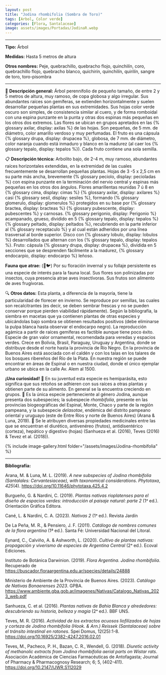 ```yaml
---
layout: post
title: "Jodina rhombifolia (Sombra de Toro)"
tags: [Arbol, Color verde]
categories: [Flora, Santalaceae]
image: assets/images/Portadas/JodinaR.webp
---
```


***

**Tipo:** Árbol

**Medidas:** Hasta 5 metros de altura

**Otros nombres:** Peje, quebrachillo, quebracho flojo, quinchilín, coro, quebrachillo flojo, quebracho blanco, quichirín, quinchilín, quirilín, sangre de toro, toro-pisombra

***

🌱 **Descripción general:** Árbol perennifolio de pequeño tamaño, de entre 2 y 5 metros de altura, muy ramoso, de copa globosa y algo irregular. Sus abundantes raíces son gemíferas, se extienden horizontalmente y suelen desarrollar pequeñas plantas en sus extremidades. Sus hojas color verde oscuro son simples, de consistencia similar al cuero, y de forma romboidal con una espina punzante en la punta y otras dos espinas más pequeñas en los otros dos extremos. Las flores se ubican en grupos apretados en las {% glossary axilar, display: axilas %} de las hojas. Son pequeñas, de 5 mm. de diámetro, color amarillo verdoso y muy perfumadas. El fruto es una cápsula {% glossary drupa, display: drupacea %}, globosa, de 7 mm. de diámetro, color naranja cuando está inmaduro y blanco en la madurez (al caer los {% glossary tepalo, display: tepalos %}). Cada fruto contiene una sola semilla.

📋 **Descripción técnica:** Arbolito bajo, de 2-4 m, muy ramoso, abundantes raíces horizontales extendidas, en la extremidad de las cuales frecuentemente se desarrollan pequeñas plantas. Hojas de 3 -5 x 2,5 cm en su parte más ancha, brevemente {% glossary peciolo, display: pecioladas %} con espina punzante en la terminación del nervio central y espinas más pequeñas en los otros dos ángulos. Flores amarillentas reunidas 7 ú 8 en {% glossary cima, display: cimas %} {% glossary axilar, display: axilares %} casi {% glossary sesil, display: sesiles %}, formando {% glossary glomerulo, display: glomerulos %} protegidos en su base por {% glossary bractea, display: bracteas %} {% glossary pubescente, display: pubescentes %} y carnosas. {% glossary perigonio, display: Perigonio %} acampanado, grueso, dividido en 5 {% glossary tepalo, display: tepalos %} {% glossary peltado, display: peltados %}, recubriendo en la parte inferior al {% glossary receptaculo %} y al cual están adheridos por una línea trasversal al borde superior. Disco con {% glossary lobulo, display: lobulos %} desarrollados que alternan con los {% glossary tepalo, display: tepalos %}. Fruto: cápsula {% glossary drupa, display: drupacea %}, dividida en 5 secciones que se desprenden fácilmente a la madurez, {% glossary endocarpio, display: endocarpo %} leñoso.

**Fauna que atrae:** (🐝🐦) Por su floración invernal y su follaje persistente es una especie de interés para la fauna local. Sus flores son polinizadas por insectos, cuya presencia atrae aves insectívoras. Sus frutos son alimento de aves frugívoras.

🔍 **Otros datos:** Esta planta, a diferencia de la mayoría, tiene la particularidad de florecer en invierno. Se reproduce por semillas, las cuales son recalcitrantes (es decir, se deben sembrar frescas y no se pueden conservar porque pierden viabilidad rápidamente). Según la bibliografía, la siembra en macetas que ya contienen plantas de otras especies y ubicándolas bajo sombra se obtienen resultados positivos (debe eliminarse la pulpa blanca hasta observar el endocarpo negro). La reproducción agámica a partir de raíces gemíferas es factible aunque tiene poco éxito. Especie de gran valor ornamental, recomendada para veredas y espacios verdes. Crece en Bolivia, Brasil, Paraguay, Uruguay y Argentina, donde se distribuye desde el norte hasta la provincia de Río Negro. En la provincia de Buenos Aires está asociada con el caldén y con los talas en los talares de los bosques ribereños del Río de la Plata. En nuestra región se puede encontrar en áreas de Espinal o en nuestra ciudad, donde el único ejemplar urbano se ubica en la calle Av. Alem al 1500.

**¡Una curiosidad!** 👀 En su juventud esta especie es hemiparásita, esto significa que sus retoños se adhieren con sus raíces a otras plantas y obtienen parte de su alimento. En general se la encuentra creciendo en grupos.
👀 Es la única especie perteneciente al género Jodina, aunque presenta dos subespecies; la subespecie *rhombifolia*, presente en las provincias biogeográficas del Espinal, Monte, Chaco y parte de la región pampeana, y la subespecie *delasotae*, endémica del distrito pampeano oriental y uruguayo (este de Entre Ríos y norte de Buenos Aires) (Arana & Luna, 2019).
👀 Se le atribuyen diversas propiedades medicinales entre las que se encuentran el diurético, antivenéreo (frutos), antidisentérico (corteza), hepático y digestivo (hojas) (Sanhueza et al. (2016), Teves (2016) & Tevez et al. (2018)).

 {% include image-gallery.html folder="/assets/images/Jodina-rhombifolia" %}

***

**Bibliografía:**

Arana, M. & Luna, M. L. (2019). *A new subspecies of Jodina rhombifolia (Santalales: Cervantesiaceae), with taxonomical considerations*. *Phytotaxa*, *425*(4). https://doi.org/10.11646/phytotaxa.425.4.2

Burgueño, G. & Nardini, C. (2019). *Plantas nativas rioplatenses para el diseño de espacios verdes: introducción al paisaje natural: parte 2* (1ᵃ ed.). Orientación Gráfica Editora.

Cané, L. & Nardini, C. A. (2023). *Nativas 2* (1ᵃ ed.). Revista Jardín

De La Peña, M. R., & Pensiero, J. F. (2011). *Catálogo de nombres comunes de la flora argentina* (1ª ed.). Santa Fé: Universidad Nacional del Litoral.

Eynard, C., Calviño, A. & Ashworth, L. (2020). *Cultivo de plantas nativas: propagación y viverismo de especies de Argentina Central* (2ᵃ ed.). Ecoval Ediciones.

Instituto de Botánica Darwinion. (2019). *Flora Argentina. Jodina rhombifolia*. Recuperado de https://buscador.floraargentina.edu.ar/species/details/24888

Ministerio de Ambiente de la Provincia de Buenos Aires. (2023). *Catálogo de Nativas Bonaerenses 2023*. GPBA. https://www.ambiente.gba.gob.ar/imagenes/Nativas/Catalogo_Nativas_2023_web.pdf

Sanhueza, C. et al. (2016). *Plantas nativas de Bahía Blanca y alrededores: descubriendo su historia, belleza y magia* (2ᵃ ed.). BBF UNS.

Teves, M. R. (2016). *Actividad de los extractos acuosos liofilizados de hojas y corteza de Jodina rhombifolia (Hook. & Arn.) Reissek (Santalaceae) sobre el tránsito intestinal en ratones*. Spei Domus, 12(25):1-8. https://doi.org/10.16925/2382-4247.2016.02.01

Teves, M., Pacheco, P. H., Bazan, C. R., Wendell, G. (2018). *Diuretic activity of methanolic extracts from Jodina rhombifolia aerial parts on Wistar rats*. Asociación Académica de Ciencias Farmacéuticas de Antofagasta; Journal of Pharmacy & Pharmacognosy Research; 6; 5, (402-411). https://doi.org/10.2147/IJWR.S112029